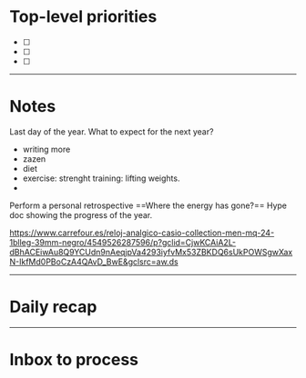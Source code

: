 # Top-level priorities
- [ ] 
- [ ] 
- [ ] 


---
# Notes

Last day of the year.  What to expect for the next year? 
- writing more
- zazen
- diet
- exercise: strenght training: lifting weights. 
- 

Perform a personal retrospective
==Where the energy has gone?== 
Hype doc showing the progress of the year.


https://www.carrefour.es/reloj-analgico-casio-collection-men-mq-24-1blleg-39mm-negro/4549526287596/p?gclid=CjwKCAiA2L-dBhACEiwAu8Q9YCUdn9nAeqjpVa4293iyfvMx53ZBKDQ6sUkPOWSgwXaxN-IkfMd0PBoCzA4QAvD_BwE&gclsrc=aw.ds

--- 
# Daily recap





--- 
# Inbox to process


